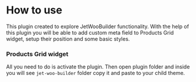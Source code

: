 # How to use
This plugin created to explore JetWooBuilder functionality.
With the help of this plugin you will be able to add custom meta field to Products Grid widget,
setup their position and some basic styles.

### Products Grid widget
All you need to do is activate the plugin. Then open plugin folder and inside you will see
`jet-woo-builder` folder copy it and paste to your child theme.